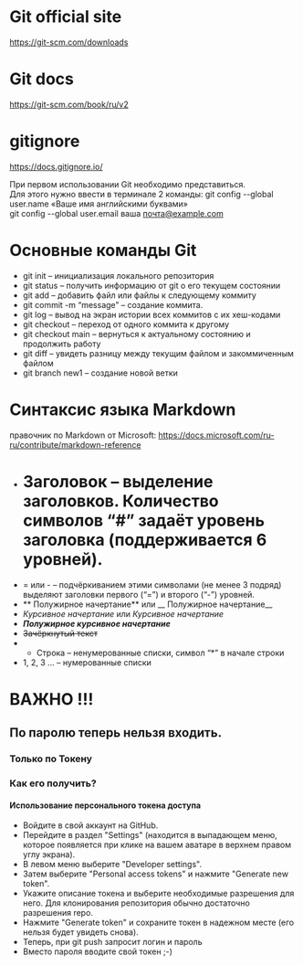 # Git official site
https://git-scm.com/downloads

# Git docs
https://git-scm.com/book/ru/v2

# gitignore
https://docs.gitignore.io/

При первом использовании Git необходимо представиться.  
Для этого нужно ввести в терминале 2 команды:
git config --global user.name «Ваше имя английскими буквами»  
git config --global user.email ваша почта@example.com

# Основные команды Git

*	git init – инициализация локального репозитория
*	git status – получить информацию от git о его текущем состоянии
*	git add – добавить файл или файлы к следующему коммиту
*	git commit -m “message” – создание коммита.
*	git log – вывод на экран истории всех коммитов с их хеш-кодами
*	git checkout – переход от одного коммита к другому
*	git checkout main – вернуться к актуальному состоянию и продолжить работу
*	git diff – увидеть разницу между текущим файлом и закоммиченным файлом
*	git branch new1 – создание новой ветки 


# Синтаксис языка Markdown
правочник по Markdown от Microsoft:
https://docs.microsoft.com/ru-ru/contribute/markdown-reference
 
*	# Заголовок – выделение заголовков. Количество символов “#” задаёт уровень заголовка  (поддерживается 6 уровней).
*	= или - – подчёркиванием этими символами (не менее 3 подряд) выделяют заголовки  первого (“=”) и второго (“-”) уровней.
*	** Полужирное начертание** или __ Полужирное начертание__
*	*Курсивное начертание* или _Курсивное начертание_
*	***Полужирное курсивное начертание***
*	~~Зачёркнутый текст~~
*	* Строка – ненумерованные списки, символ “*” в начале строки
*	1, 2, 3 … – нумерованные списки



# ВАЖНО !!!
## По паролю теперь нельзя входить.
### Только по Токену
### Как его получить?

#### Использование персонального токена доступа
* Войдите в свой аккаунт на GitHub.
* Перейдите в раздел "Settings" (находится в выпадающем меню, которое появляется при клике на вашем аватаре в верхнем правом углу экрана).
* В левом меню выберите "Developer settings".
* Затем выберите "Personal access tokens" и нажмите "Generate new token".
* Укажите описание токена и выберите необходимые разрешения для него. Для клонирования репозитория обычно достаточно разрешения repo.
* Нажмите "Generate token" и сохраните токен в надежном месте (его нельзя будет увидеть снова).
* Теперь, при git push запросит логин и пароль
* Вместо пароля вводите свой токен ;-)
